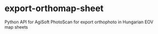 # export-orthomap-sheet
Python API for AgiSoft PhotoScan for export orthophoto in Hungarian EOV map sheets 
